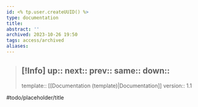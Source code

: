 ```yaml
---
id: <% tp.user.createUUID() %>
type: documentation
title: 
abstract: ''
archived: 2023-10-26 19:50
tags: access/archived
aliases:
---
```

> [!Info]
> up::
> next::
> prev::
> same::
> down::
> ---
> template:: [[Documentation (template)|Documentation]]
> version:: 1.1
 

#todo/placeholder/title 
